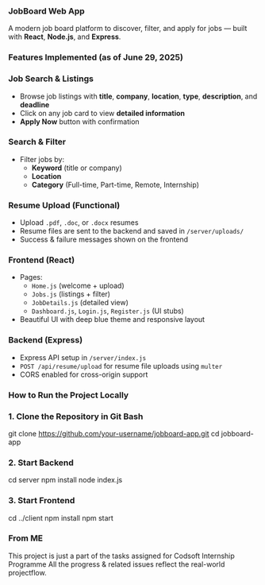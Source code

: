 ### JobBoard Web App

A modern job board platform to discover, filter, and apply for jobs — built with **React**, **Node.js**, and **Express**.


### Features Implemented (as of June 29, 2025)

### Job Search & Listings
- Browse job listings with **title**, **company**, **location**, **type**, **description**, and **deadline**
- Click on any job card to view **detailed information**
- **Apply Now** button with confirmation

### Search & Filter
- Filter jobs by:
  - **Keyword** (title or company)
  - **Location**
  - **Category** (Full-time, Part-time, Remote, Internship)

### Resume Upload (Functional)
- Upload `.pdf`, `.doc`, or `.docx` resumes
- Resume files are sent to the backend and saved in `/server/uploads/`
- Success & failure messages shown on the frontend

### Frontend (React)
- Pages:
  - `Home.js` (welcome + upload)
  - `Jobs.js` (listings + filter)
  - `JobDetails.js` (detailed view)
  - `Dashboard.js`, `Login.js`, `Register.js` (UI stubs)
- Beautiful UI with deep blue theme and responsive layout

### Backend (Express)
- Express API setup in `/server/index.js`
- `POST /api/resume/upload` for resume file uploads using `multer`
- CORS enabled for cross-origin support

### How to Run the Project Locally

### 1. Clone the Repository in Git Bash

  git clone https://github.com/your-username/jobboard-app.git
  cd jobboard-app

### 2. Start Backend
  cd server
  npm install
  node index.js

### 3. Start Frontend
  cd ../client
  npm install
  npm start


### From ME
This project is just a part of the tasks assigned for Codsoft Internship Programme
All the progress & related issues reflect the real-world projectflow.



